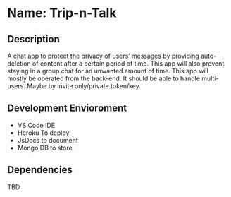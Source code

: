 # Name: Trip-n-Talk

## Description
A chat app to protect the privacy of users’ messages by providing auto-deletion of content after a certain period of time. This app will also prevent staying in a group chat for an unwanted amount of time. This app will mostly be operated from the back-end. It should be able to handle multi-users. Maybe by invite only/private token/key.


## Development Envioroment
* VS Code IDE
* Heroku To deploy
* JsDocs to document
* Mongo DB to store

## Dependencies
TBD
